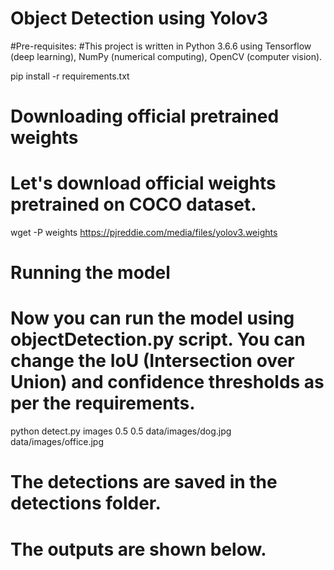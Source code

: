 # Object Detection using Yolov3

#Pre-requisites:
#This project is written in Python 3.6.6 using Tensorflow (deep learning), NumPy (numerical computing), OpenCV (computer vision).

pip install -r requirements.txt

# Downloading official pretrained weights
# Let's download official weights pretrained on COCO dataset.

wget -P weights https://pjreddie.com/media/files/yolov3.weights

# Running the model
# Now you can run the model using objectDetection.py script. You can change the IoU (Intersection over Union) and confidence thresholds as per the requirements.
python detect.py images 0.5 0.5 data/images/dog.jpg data/images/office.jpg
# The detections are saved in the detections folder.
# The outputs are shown below.
